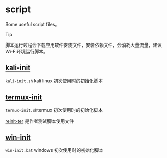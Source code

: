 # script
 Some useful script files。

 > [!TIP]
 > 脚本运行过程会下载应用软件安装文件，安装依赖文件，会消耗大量流量，建议Wi-Fi环境运行脚本。

## [kali-init](./kali-init.sh)

`kali-init.sh` kali linux 初次使用时的初始化脚本

## [termux-init](./termux-init.sh)

`termux-init.sh`termux 初次使用时的初始化脚本

[reinit-ter](./reinit-ter.sh) 是作者测试脚本使用文件

## [win-init](./win-init.bat)

`win-init.bat` windows 初次使用时的初始化脚本
